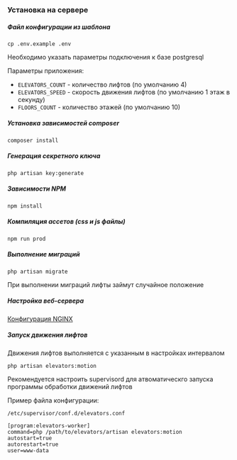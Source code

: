 ### Установка на сервере

##### Файл конфигурации из шаблона
```shell script
cp .env.example .env
```

Необходимо указать параметры подключения к базе postgresql

Параметры приложения:
- ```ELEVATORS_COUNT``` - количество лифтов (по умолчанию 4)
- ```ELEVATORS_SPEED``` - скорость движения лифтов (по умолчанию 1 этаж в секунду)
- ```FLOORS_COUNT``` - количество этажей (по умолчанию 10)

##### Установка зависимостей composer
```shell script
composer install
```

##### Генерация секретного ключа
```shell script
php artisan key:generate
```

##### Зависимости NPM
```shell script
npm install
```

##### Компиляция ассетов (css и js файлы)
```shell script
npm run prod
```

##### Выполнение миграций
```shell script
php artisan migrate
```
При выполнении миграций лифты займут случайное положение

##### Настройка веб-сервера
[Конфигурация NGINX](https://laravel.com/docs/5.7/deployment#nginx)

##### Запуск движения лифтов
Движения лифтов выполняется с указанным в настройках интервалом
```shell script
php artisan elevators:motion
```

Рекомендуется настроить supervisord для атвоматическго запуска программы обработки движений лифтов

Пример файла конфигурации:
```shell script
/etc/supervisor/conf.d/elevators.conf

[program:elevators-worker]
command=php /path/to/elevators/artisan elevators:motion
autostart=true
autorestart=true
user=www-data
```
